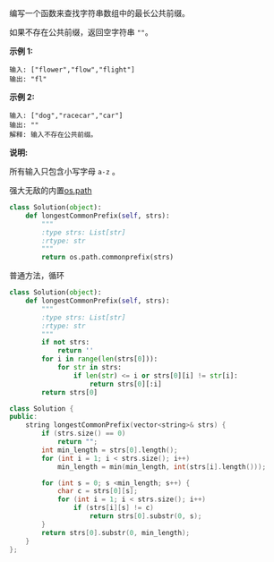编写一个函数来查找字符串数组中的最长公共前缀。

如果不存在公共前缀，返回空字符串 `""`。

**示例 1:**

```
输入: ["flower","flow","flight"]
输出: "fl"
```

**示例 2:**

```
输入: ["dog","racecar","car"]
输出: ""
解释: 输入不存在公共前缀。
```

**说明:**

所有输入只包含小写字母 `a-z` 。

强大无敌的内置[os.path](https://docs.python.org/3/library/os.path.html) 

```python
class Solution(object):
    def longestCommonPrefix(self, strs):
        """
        :type strs: List[str]
        :rtype: str
        """
        return os.path.commonprefix(strs)
```

普通方法，循环

```python
class Solution(object):
    def longestCommonPrefix(self, strs):
        """
        :type strs: List[str]
        :rtype: str
        """
        if not strs:
            return ''
        for i in range(len(strs[0])):
            for str in strs:
                if len(str) <= i or strs[0][i] != str[i]:
                    return strs[0][:i]
        return strs[0]
```

```c++
class Solution {
public:
    string longestCommonPrefix(vector<string>& strs) {
        if (strs.size() == 0)
            return "";
        int min_length = strs[0].length();
        for (int i = 1; i < strs.size(); i++)
            min_length = min(min_length, int(strs[i].length()));

        for (int s = 0; s <min_length; s++) {
            char c = strs[0][s];
            for (int i = 1; i < strs.size(); i++)
                if (strs[i][s] != c)
                    return strs[0].substr(0, s);
        }
        return strs[0].substr(0, min_length);
    }
};

```

